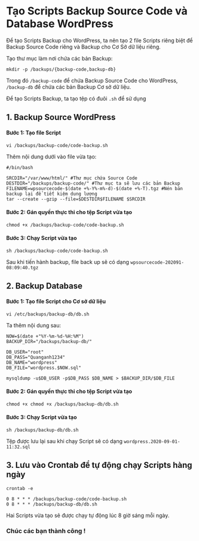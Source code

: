 # Tạo Scripts Backup Source Code và Database WordPress

Để tạo Scripts Backup cho WordPress, ta nên tạo 2 file Scripts riêng biệt để Backup Source Code riêng và Backup cho Cơ Sở dữ liệu riêng.

Tạo thư mục làm nơi chứa các bản Backup:

`mkdir -p /backups/{backup-code,backup-db}`

Trong đó `/backup-code` để chứa Backup Source Code cho WordPress, `/backup-db` để chứa các bản Backup Cơ sở dữ liệu.

Để tạo Scripts Backup, ta tạo tệp có đuôi `.sh` để sử dụng

## 1. Backup Source WordPress

#### Bước 1: Tạo file Script

`vi /backups/backup-code/code-backup.sh`

Thêm nội dung dưới vào file vừa tạo:

```
#/bin/bash

SRCDIR="/var/www/html/" #Thư mục chứa Source Code
DESTDIR="/backups/backup-code/" #Thư mục ta sẽ lưu các bản Backup
FILENAME=wpsourcecode-$(date +%-Y%-m%-d)-$(date +%-T).tgz #Nén bản backup lại để tiết kiệm dung lượng
tar --create --gzip --file=$DESTDIR$FILENAME $SRCDIR
```

#### Bước 2: Gán quyền thực thi cho tệp Script vừa tạo

`chmod +x /backups/backup-code/code-backup.sh`

#### Bước 3: Chạy Script vừa tạo

`sh /backups/backup-code/code-backup.sh`

Sau khi tiến hành backup, file back up sẽ có dạng `wpsourcecode-202091-08:09:40.tgz` 

## 2. Backup Database

#### Bước 1: Tạo file Script cho Cơ sở dữ liệu

`vi /etc/backups/backup-db/db.sh`

Ta thêm nội dung sau:

```
NOW=$(date +"%Y-%m-%d-%H:%M")
BACKUP_DIR="/backups/backup-db/"

DB_USER="root"
DB_PASS="Quanganh1234"
DB_NAME="wordpress"
DB_FILE="wordpress.$NOW.sql"

mysqldump -u$DB_USER -p$DB_PASS $DB_NAME > $BACKUP_DIR/$DB_FILE
```

#### Bước 2: Gán quyền thực thi cho tệp Script vừa tạo

`chmod +x chmod +x /backups/backup-db/db.sh`

#### Bước 3: Chạy Script vừa tạo

`sh /backups/backup-db/db.sh`

Tệp được lưu lại sau khi chạy Script sẽ có dạng `wordpress.2020-09-01-11:32.sql`

## 3. Lưu vào Crontab để tự động chạy Scripts hàng ngày

`crontab -e`

```
0 8 * * * /backups/backup-code/code-backup.sh
0 8 * * * /backups/backup-db/db.sh
```

Hai Scripts vừa tạo sẽ được chạy tự động lúc 8 giờ sáng mỗi ngày.

### Chúc các bạn thành công !